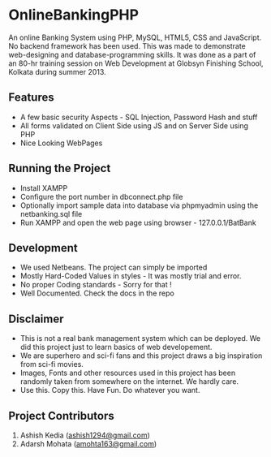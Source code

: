 OnlineBankingPHP
================
An online Banking System using PHP, MySQL, HTML5, CSS and JavaScript. No backend framework has been used. This was made to demonstrate web-designing and database-programming skills. It was done as a part of an 80-hr training session on Web Development at Globsyn Finishing School, Kolkata during summer 2013.

Features
--------

* A few basic security Aspects - SQL Injection, Password Hash and stuff
* All forms validated on Client Side using JS and on Server Side using PHP
* Nice Looking WebPages

Running the Project
-------------------

* Install XAMPP
* Configure the port number in dbconnect.php file
* Optionally import sample data into database via phpmyadmin using the netbanking.sql file
* Run XAMPP and open the web page using browser - 127.0.0.1/BatBank

Development
-----------

* We used Netbeans. The project can simply be imported
* Mostly Hard-Coded Values in styles - It was mostly trial and error.
* No proper Coding standards - Sorry for that !
* Well Documented. Check the docs in the repo

Disclaimer
----------

* This is not a real bank management system which can be deployed. We did this project just to learn basics of web developement.
* We are superhero and sci-fi fans and this project draws a big inspiration from sci-fi movies.
* Images, Fonts and other resources used in this project has been randomly taken from somewhere on the internet. We hardly care.
* Use this. Copy this. Have Fun. Do whatever you want.

Project Contributors
--------------------

1. Ashish Kedia (ashish1294@gmail.com)
2. Adarsh Mohata (amohta163@gmail.com)
